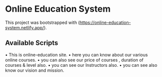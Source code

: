 # Online Education System

This project was bootstrapped with (https://online-education-system.netlify.app/).

## Available Scripts

• This is online-education site.
• here you can know about our various online courses.
• you can also see our price of courses , duration of courses & level also.
• you can see our Instructors also.
• you can see also know our vision and mission.
